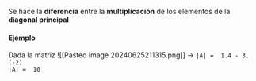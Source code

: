 Se hace la **diferencia** entre la **multiplicación** de los elementos de la **diagonal principal** 
#### Ejemplo
Dada la matriz ![[Pasted image 20240625211315.png]] -> 
`|A| =  1.4 - 3.(-2)`  
`|A| =  10` 